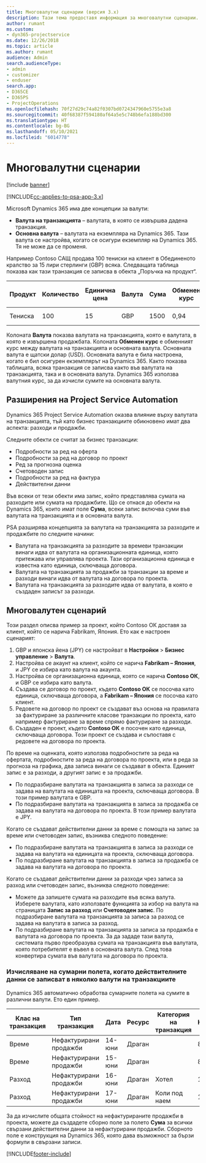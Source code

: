 ```yaml
---
title: Многовалутни сценарии (версия 3.x)
description: Тази тема предоставя информация за многовалутни сценарии.
author: rumant
ms.custom:
- dyn365-projectservice
ms.date: 12/26/2018
ms.topic: article
ms.author: rumant
audience: Admin
search.audienceType:
- admin
- customizer
- enduser
search.app:
- D365CE
- D365PS
- ProjectOperations
ms.openlocfilehash: 70f27d29c74a82f0307bd0724347960e5755e3a8
ms.sourcegitcommit: 40f68387f594180af64a5e5c748b6efa188bd300
ms.translationtype: HT
ms.contentlocale: bg-BG
ms.lasthandoff: 05/10/2021
ms.locfileid: "6014778"
---
```

# <a name="multiple-currency-scenarios"></a>Многовалутни сценарии

[!include [banner](../includes/psa-now-project-operations.md)]

[!INCLUDE[cc-applies-to-psa-app-3.x](../includes/cc-applies-to-psa-app-3x.md)]

Microsoft Dynamics 365 има две концепции за валути:

- **Валута на транзакцията** – валутата, в която се извършва дадена транзакция. 
- **Основна валута** – валутата на екземпляра на Dynamics 365. Тази валута се настройва, когато се осигури екземпляр на Dynamics 365. Тя не може да се променя.

Например Contoso САЩ продава 100 тениски на клиент в Обединеното кралство за 15 лири стерлинги (GBP) всяка. Следващата таблица показва как тази транзакция се записва в обекта „Поръчка на продукт“.

| Продукт | Количество | Единична цена | Валута | Сума | Обменен курс | Единична цена (основна)| Сума (основна)|
|---------|----------|----------------|----------|--------|---------------|----------------------|--------------|
| Тениска | 100      | 15             | GBP      | 1500   | 0,94          | 17,25 щ.д.               | 1725 щ.д.       |

Колоната **Валута** показва валутата на транзакцията, която е валутата, в която е извършена продажбата. Колоната **Обменен курс** е обменният курс между валутата на транзакцията и основната валута. Основната валута е щатски долар (USD). Основната валута е била настроена, когато е бил осигурен екземплярът на Dynamics 365.
Както показва таблицата, всяка транзакция се записва както във валутата на транзакцията, така и в основната валута. Dynamics 365 използва валутния курс, за да изчисли сумите на основната валута.

## <a name="project-service-automation-extensions"></a>Разширения на Project Service Automation

Dynamics 365 Project Service Automation оказва влияние върху валутата на транзакцията, тъй като бизнес транзакциите обикновено имат два аспекта: разходи и продажби.

Следните обекти се считат за бизнес транзакции:

- Подробности за ред на оферта
- Подробности за ред на договор по проект
- Ред за прогнозна оценка
- Счетоводен запис
- Подробности за ред на фактура
- Действителни данни

Във всеки от тези обекти има запис, който представлява сумата на разходите или сумата на продажбите. Що се отнася до обекти на Dynamics 365, които имат поле **Сума**, всеки запис включва суми във валутата на транзакцията и в основната валута. 

PSA разширява концепцията за валутата на транзакцията за разходите и продажбите по следните начини:

- Валутата на транзакцията за разходите за времеви транзакции винаги идва от валутата на организационната единица, която притежава или управлява проекта. Тази организационна единица е известна като единица, сключваща договора.
- Валутата на транзакцията за продажби за транзакции за време и разходи винаги идва от валутата на договора по проекта.
- Валутата на транзакцията за разходите идва от валутата, в която е създаден записът за разходи.

## <a name="multiple-currency-scenario"></a>Многовалутен сценарий

Този раздел описва пример за проект, който Contoso ОК доставя за клиент, който се нарича Fabrikam, Япония. Ето как е настроен сценарият:

1. GBP и японска йена (JPY) се настройват в **Настройки** \> **Бизнес управление** \> **Валута**. 
2. Настройва се акаунт на клиент, който се нарича **Fabrikam – Япония**, и JPY се избира като валута на акаунта.
3. Настройва се организационна единица, която се нарича **Contoso ОК**, и GBP се избира като валута.
4. Създава се договор по проект, където **Contoso ОК** се посочва като единица, сключваща договора, а **Fabrikam – Япония** се посочва като клиент.
5. Редовете на договор по проект се създават въз основа на правилата за фактуриране за различните класове транзакции по проекта, като например фактуриране за време спрямо фактуриране за разходи.
6. Създаден е проект, където **Contoso ОК** е посочен като единица, сключваща договора. Този проект се създава и съпоставя с редовете на договора по проекта.


По време на оценката, която използва подробностите за реда на офертата, подробностите за реда на договора по проекта, или в реда за прогноза на графика, два записа винаги се създават в обекта. Единият запис е за разходи, а другият запис е за продажби.

- По подразбиране валутата на транзакцията в записа за разходи се задава на валутата на единицата на проекта, сключваща договора. В този пример валутата е GBP.
- По подразбиране валутата на транзакцията в записа за продажба се задава на валутата на договора по проекта. В този пример валутата е JPY.

Когато се създават действителни данни за време с помощта на запис за време или счетоводен запис, възниква следното поведение:

- По подразбиране валутата на транзакцията в записа за разходи се задава на валутата на единицата на проекта, сключваща договора.
- По подразбиране валутата на транзакцията в записа за продажба се задава на валутата на договора по проекта.

Когато се създават действителни данни за разходи чрез записа за разход или счетоводен запис, възниква следното поведение:

- Можете да запишете сумата на разходите във всяка валута. Изберете валутата, като използвате функцията за избор на валута на страницата **Запис за разход** или **Счетоводен запис**. По подразбиране валутата на транзакцията за записа за разход се задава на валутата в записа за разход. 
- По подразбиране валутата на транзакцията за записа за продажба е валутата на договора по проекта. За да зададе тази валута, системата първо преобразува сумата на транзакцията във валутата, която потребителят е въвел в основната валута. След това конвертира сумата във валутата на договора по проекта. 

### <a name="computing-roll-ups-when-project-actuals-are-recorded-in-multiple-transaction-currencies"></a>Изчисляване на сумарни полета, когато действителните данни се записват в няколко валути на транзакциите

Dynamics 365 автоматично обработва сумарните полета на сумите в различни валути. Ето един пример.

| Клас на транзакция | Тип транзакция| Дата   | Ресурс | Категория на транзакция | Количество | Единична цена | Сума      | Обменен курс | Сума в основна |
|-------------------|------------------|--------|----------|----------------------|----------|--------------|-------------|---------------|----------------|
| Време              | Нефактурирани продажби   | 14-юни | Драган  |                      | 8 часа    | 20 000 JPY    | 160 000 JPY | 123           | 1300,81 USD    |
| Време              | Нефактурирани продажби   | 15-юни | Драган  |                      | 8 часа    | 20 000 JPY    | 160 000 JPY | 123           | 1300,81 USD    |
| Разход           | Нефактурирани продажби   | 16-юни | Драган  | Хотел                | 1 ед.     | 250 EUR      | 250 EUR     | 0.94          | 265,95 USD     |
| Разход           | Нефактурирани продажби   | 17-юни | Драган  | Коли под наем           | 1 ед.     | 150 EUR      | 150 EUR     | 0,94          | 159,57 USD     |

За да изчислите общата стойност на нефактурираните продажби в проекта, можете да създадете сборно поле за полето **Сума** за всички свързани действителни данни за нефактурирани продажби. Сборното поле е конструкция на Dynamics 365, която дава възможност за бързи формули в свързани записи.


[!INCLUDE[footer-include](../includes/footer-banner.md)]